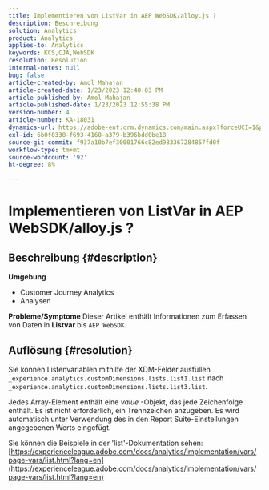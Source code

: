 ```yaml
---
title: Implementieren von ListVar in AEP WebSDK/alloy.js ?
description: Beschreibung
solution: Analytics
product: Analytics
applies-to: Analytics
keywords: KCS,CJA,WebSDK
resolution: Resolution
internal-notes: null
bug: false
article-created-by: Amol Mahajan
article-created-date: 1/23/2023 12:40:03 PM
article-published-by: Amol Mahajan
article-published-date: 1/23/2023 12:55:38 PM
version-number: 4
article-number: KA-18031
dynamics-url: https://adobe-ent.crm.dynamics.com/main.aspx?forceUCI=1&pagetype=entityrecord&etn=knowledgearticle&id=ea81f808-1b9b-ed11-aad1-6045bd006239
exl-id: 6b0f0338-f693-4168-a379-b396bdd0be18
source-git-commit: f937a10b7ef30001766c82ed983367284857fd0f
workflow-type: tm+mt
source-wordcount: '92'
ht-degree: 8%

---
```


# Implementieren von ListVar in AEP WebSDK/alloy.js ?

## Beschreibung {#description}

<b>Umgebung</b>
- Customer Journey Analytics
- Analysen



<b>Probleme/Symptome</b>
Dieser Artikel enthält Informationen zum Erfassen von Daten in <b>Listvar </b>bis `AEP WebSDK`.


## Auflösung {#resolution}

Sie können Listenvariablen mithilfe der XDM-Felder ausfüllen<br>
`_experience.analytics.customDimensions.lists.list1.list` nach `_experience.analytics.customDimensions.lists.list3.list`.

Jedes Array-Element enthält eine *value* -Objekt, das jede Zeichenfolge enthält. Es ist nicht erforderlich, ein Trennzeichen anzugeben. Es wird automatisch unter Verwendung des in den Report Suite-Einstellungen angegebenen Werts eingefügt.

Sie können die Beispiele in der &#39;list&#39;-Dokumentation sehen: [https://experienceleague.adobe.com/docs/analytics/implementation/vars/page-vars/list.html?lang=en](https://experienceleague.adobe.com/docs/analytics/implementation/vars/page-vars/list.html?lang=en)
